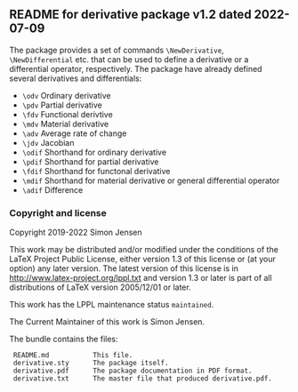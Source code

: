 ## README for derivative package v1.2 dated 2022-07-09

The package provides a set of commands `\NewDerivative`, `\NewDifferential` etc. that can be used to define a derivative or a differential operator, respectively. The package have already defined several derivatives and differentials:

 - `\odv`   Ordinary derivative
 - `\pdv`   Partial derivative
 - `\fdv`   Functional derivtive
 - `\mdv`   Material derivative
 - `\adv`   Average rate of change
 - `\jdv`   Jacobian
 - `\odif`  Shorthand for ordinary derivative
 - `\pdif`  Shorthand for partial derivative
 - `\fdif`  Shorthand for functonal derivative
 - `\mdif`  Shorthand for material derivative or general differential operator
 - `\adif`  Difference
 
### Copyright and license

Copyright 2019-2022 Simon Jensen

This work may be distributed and/or modified under the
conditions of the LaTeX Project Public License, either version 1.3
of this license or (at your option) any later version.
The latest version of this license is in
  http://www.latex-project.org/lppl.txt
and version 1.3 or later is part of all distributions of LaTeX
version 2005/12/01 or later.

This work has the LPPL maintenance status `maintained`.

The Current Maintainer of this work is Simon Jensen.

The bundle contains the files:

     README.md           This file.
     derivative.sty      The package itself.
     derivative.pdf      The package documentation in PDF format.
     derivative.txt      The master file that produced derivative.pdf.
